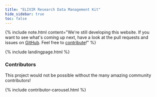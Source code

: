 ```yaml
---
title: "ELIXIR Research Data Management Kit"
hide_sidebar: true
toc: false
---
```


{% include note.html content="We're still developing this website. If you want to see what's coming up next, have a look at the pull requests and issues on [GitHub](https://github.com/elixir-europe/rdmkit). Feel free to [contribute](https://rdm.elixir-europe.org/how_to_contribute.html)!" %}

{% include landingpage.html %}

### Contributors
This project would not be possible without the many amazing community contributors!

{% include contributor-carousel.html %}